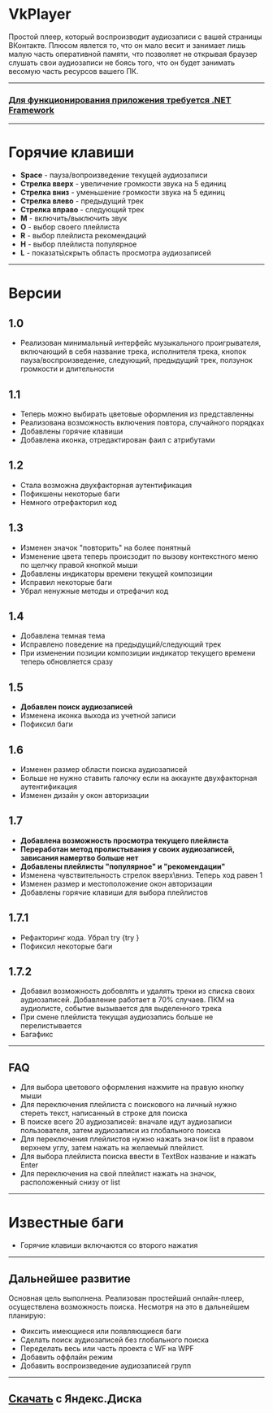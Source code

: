# VkPlayer
Простой плеер, который воспроизводит аудиозаписи с вашей страницы ВКонтакте. Плюсом явлется то, что он мало весит и занимает лишь малую часть оперативной памяти, что позволяет не открывая браузер слушать свои аудиозаписи не боясь того, что он будет занимать весомую часть ресурсов вашего ПК.
<hr>
<h3><a href="https://www.microsoft.com/ru-RU/download/details.aspx?id=17851">Для функционирования приложения требуется .NET Framework</a></h3>
<hr>
<h1>Горячие клавиши</h1>
<ul>
  <li><b>Space</b> - пауза/вопроизведение текущей аудиозаписи</li>  
  <li><b>Стрелка вверх</b> - увеличение громкости звука на 5 единиц</li> 
  <li><b>Стрелка вниз</b> - уменьшение громкости звука на 5 единиц</li> 
  <li><b>Стрелка влево</b> -  предыдущий трек</li> 
  <li><b>Стрелка вправо</b> -  следующий трек</li> 
  <li><b>M</b> -  включить/выключить звук</li> 
  <li><b>O</b> -  выбор своего плейлиста</li> 
  <li><b>R</b> -  выбор плейлиста рекомендаций</li> 
  <li><b>H</b> -  выбор плейлиста популярное</li> 
  <li><b>L</b> -  показать\скрыть область просмотра аудиозаписей</li> 
</ul>
<hr>
<h1>Версии</h1>
<h2>1.0</h2>
<ul>
<li>Реализован минимальный интерфейс музыкального проигрывателя, включающий в себя название трека, исполнителя трека, кнопок пауза/воспроизведение, следующий, предыдущий трек, ползунок громкости и длительности</li>
</ul>
<h2>1.1</h2>
<ul>
<li>Теперь можно выбирать цветовые оформления из представленны</li>
<li>Реализована возможность включения повтора, случайного порядках</li>
<li>Добавлены горячие клавиши</li>
<li>Добавлена иконка, отредактирован фаил с атрибутами</li>
</ul>
<h2>1.2</h2>
<ul>
<li>Стала возможна двухфакторная аутентификация</li>
<li>Пофикшены некоторые баги</li>
<li>Немного отрефакторил код</li>
</ul>
<h2>1.3</h2>
<ul>
<li>Изменен значок "повторить" на более понятный</li>
<li>Изменение цвета теперь происзодит по вызову контекстного меню по щелчку правой кнопкой мыши</li>
<li>Добавлены индикаторы времени текущей композиции</li>
<li>Исправил некоторые баги</li>
<li>Убрал ненужные методы и отрефачил код</li>
</ul>
<h2>1.4</h2>
<ul>
<li>Добавлена темная тема</li>
<li>Исправлено поведение на предыдущий/следующий трек</li>
<li>При изменении позиции композиции индикатор текущего времени теперь обновляется сразу</li>
</ul>
<h2>1.5</h2>
<ul>
<li><b>Добавлен поиск аудиозаписей</b></li>
<li>Изменена иконка выхода из учетной записи</li>
<li>Пофиксил баги</li>
</ul>
<h2>1.6</h2>
<ul>
<li>Изменен размер области поиска аудиозаписей</li>
<li>Больше не нужно ставить галочку если на аккаунте двухфакторная аутентификация</li>
<li>Изменен дизайн у окон авторизации</li>
</ul>
<h2>1.7</h2>
<ul>
<li><b>Добавлена возможность просмотра текущего плейлиста</b></li>
<li><b>Переработан метод пролистывания у своих аудиозаписей, зависания намертво больше нет</b></li>
<li><b>Добавлены плейлисты "популярное" и "рекомендации"</b></li>
<li>Изменена чувствительность стрелок вверх\вниз. Теперь ход равен 1</li>
<li>Изменен размер и местоположение окон авторизации</li>
<li>Добавлены горячие клавиши для выбора плейлистов</li>
</ul>
<h2>1.7.1</h2>
<ul>
<li>Рефакторинг кода. Убрал try {try }</li>
<li>Пофиксил некоторые баги</li>
</ul>
<h2>1.7.2</h2>
<ul>
<li>Добавил возможность добовлять и удалять треки из списка своих аудиозаписей. Добавление работает в 70% случаев. ПКМ на аудиолисте, событие вызывается для выделенного трека</li>
<li>При смене плейлиста текущая аудиозапись больше не перелистывается</li>
<li>Багафикс</li>
</ul>
<hr>
<h2>FAQ</h2>
<ul>
<li>Для выбора цветового оформления нажмите на правую кнопку мыши</li>
<li>Для переключения плейлиста с поискового на личный нужно стереть текст, написанный в строке для поиска</li>
<li>В поиске всего 20 аудиозаписей: вначале идут аудиозаписи пользователя, затем аудиозаписи из глобального поиска</li>
<li>Для переключения плейлистов нужно нажать значок list в правом верхнем углу, затем нажать на желаемый плейлист.</li>
<li>Для выбора плейлиста поиска ввести в TextBox название и нажать Enter</li>
<li>Для переключения на свой плейлист нажать на значок, расположенный снизу от list</li>
</ul>
<hr>
<h1>Известные баги</h1>
<ul>
<li>Горячие клавиши включаются со второго нажатия</li>
</ul>
<hr>
<h2>Дальнейшее развитие</h2>
<font>Основная цель выполнена. Реализован простейший онлайн-плеер, осуществлена возможность поиска. Несмотря на это в дальнейшем планирую:</font> 
<ul>
<li>Фиксить имеющиеся или появляющиеся баги</li> 
<li>Сделать поиск аудиозаписей без глобального поиска</li>
<li>Переделать весь или часть проекта с WF на WPF</li>
<li>Добавить оффлайн режим</li>
<li>Добавить воспроизведение аудиозаписей групп</li>
</ul>
<hr>
<h2><a href ="https://yadi.sk/d/u3fCpiS-Sua6zA" target="_blank">Скачать</a> с Яндекс.Диска</h2>
